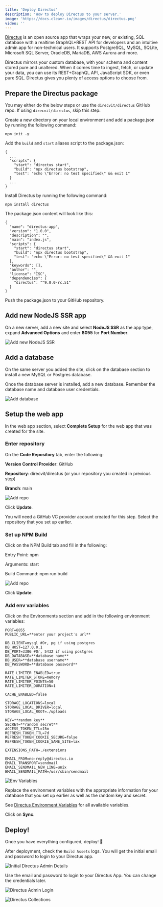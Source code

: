 ```yaml
---
title: 'Deploy Directus'
description: 'How to deploy Directus to your server.'
image: 'https://docs.cleavr.io/images/directus/directus.png'
video: ''
---
```


[Directus](https://directus.io/) is an open source app that wraps your new, or existing, SQL database with a realtime GraphQL+REST API for developers and an intuitive admin app for non-technical users. It supports PostgreSQL, MySQL, SQLite, Microsoft SQL Server, OracleDB, MariaDB, AWS Aurora and more.

Directus mirrors your custom database, with your schema and content stored pure and unaltered. When it comes time to ingest, fetch, or update your data, you can use its REST+GraphQL API, JavaScript SDK, or even pure SQL. Directus gives you plenty of access options to choose from.

## Prepare the Directus package

You may either do the below steps or use the `direcvit/directus` GitHub repo. If using `direcvit/directus`, skip this step.

Create a new directory on your local environment and add a package.json by running the following command:
```
npm init -y
```

Add the `build` and `start` aliases script to the package.json:
```
{
  ...
  "scripts": {
    "start": "directus start",
    "build": "npx directus bootstrap",
    "test": "echo \"Error: no test specified\" && exit 1"
  }
  ...
}
```

Install Directus by running the following command:
```
npm install directus
```

The package.json content will look like this:
```
{
  "name": "directus-app",
  "version": "1.0.0",
  "description": "",
  "main": "index.js",
  "scripts": {
    "start": "directus start",
    "build": "npx directus bootstrap",
    "test": "echo \"Error: no test specified\" && exit 1"
  },
  "keywords": [],
  "author": "",
  "license": "ISC",
  "dependencies": {
    "directus": "^9.0.0-rc.51"
  }
}
```

Push the package.json to your GitHub repository.

## Add new NodeJS SSR app

On a new server, add a new site and select **NodeJS SSR** as the app type, expand **Advanced Options** and enter **8055** for **Port Number**.

![Add new NodeJS SSR](/images/directus/new-ssr.png)

## Add a database

On the same server you added the site, click on the database section to install a new MySQL or Postgres database.

Once the database server is installed, add a new database. Remember the database name and database user credentials.

![Add database](/images/directus/database.png)

## Setup the web app

In the web app section, select **Complete Setup** for the web app that was created for the site.

### Enter repository

On the **Code Repository** tab, enter the following:

**Version Control Provider**: GitHub

**Repository**: direcvit/directus (or your repository you created in previous step)

**Branch**: main

![Add repo](/images/directus/repo.png)

Click **Update**.

<base-info>
You will need a GitHub VC provider account created for this step. Select the repository that you set up earlier.
</base-info>

### Set up NPM Build

Click on the NPM Build tab and fill in the following:

Entry Point: npm

Arguments: start

Build Command: npm run build

![Add repo](/images/directus/entry.png)

Click **Update**.

### Add env variables

Click on the Environments section and add in the following environment variables:

```
PORT=8055
PUBLIC_URL=**enter your project's url**

DB_CLIENT=mysql #Or, pg if using postgres
DB_HOST=127.0.0.1
DB_PORT=3306 #Or, 5432 if using postgres
DB_DATABASE=**database name** 
DB_USER=**database username**
DB_PASSWORD=**database password**

RATE_LIMITER_ENABLED=true
RATE_LIMITER_STORE=memory
RATE_LIMITER_POINTS=50
RATE_LIMITER_DURATION=1

CACHE_ENABLED=false

STORAGE_LOCATIONS=local
STORAGE_LOCAL_DRIVER=local
STORAGE_LOCAL_ROOT=./uploads

KEY=**random key**
SECRET=**random secret**
ACCESS_TOKEN_TTL=15m
REFRESH_TOKEN_TTL=7d
REFRESH_TOKEN_COOKIE_SECURE=false
REFRESH_TOKEN_COOKIE_SAME_SITE=lax

EXTENSIONS_PATH=./extensions

EMAIL_FROM=no-reply@directus.io
EMAIL_TRANSPORT=sendmail
EMAIL_SENDMAIL_NEW_LINE=unix
EMAIL_SENDMAIL_PATH=/usr/sbin/sendmail
```

![Env Variables](/images/directus/env-variables.png)

Replace the environment variables with the appropriate information for your database that you set up earlier as well as the random key and secret.

See [Directus Environment Variables](https://docs.directus.io/reference/environment-variables/) for all available variables.

Click on **Sync**.

## Deploy!

Once you have everything configured, deploy! 🚀

After deployment, check the `Build Assets` logs. You will get the initial email and password to login to your Directus app.

![Initial Directus Admin Details](/images/directus/initial-directus-admin.png)

Use the email and password to login to your Directus App. You can change the credentials later.

![Directus Admin Login](/images/directus/directus-admin-login.png)

![Directus Collections](/images/directus/directus-collections.png)
